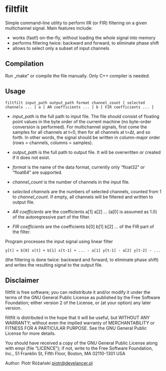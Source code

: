 filtfilt
========

Simple command-line utility to perform IIR (or FIR) filtering on a given
multichannel signal. Main features include:

* works (fast!) on-the-fly, without loading the whole signal into memory
* performs filtering twice: backward and forward, to eliminate phase shift
* allows to select only a subset of input channels

## Compilation

Run „make” or compile the file manually. Only C++ compiler is needed.

## Usage

	filtfilt input_path output_path format channel_count [ selected channels ... ] a [ AR coefficients ... ] b [ FIR coefficients ... ]

* _input_path_ is the full path to input file. The file should consist of
floating point values in the byte order of the current machine (no byte-order
conversion is performed). For multichannel signals, first come the samples for
all channels at t=0, then for all channels at t=Δt, and so forth. In other
words, the signal should be written in column-major order (rows = channels,
columns = samples).

* _output_path_ is the full path to output file. It will be overwritten or
created if it does not exist.

* _format_ is the name of the data format, currently only “float32” or “float64”
are supported.

* _channel_count_ is the number of channels in the input file.

* _selected channels_ are the numbers of selected channels, counted from 1
to _channel_count_. If empty, all channels will be filtered and written to output
file.

* _AR coefficients_ are the coefficients a[1] a[2] ... (a[0] is assumed as 1.0)
of the autoregressive part of the filter.

* _FIR coefficients_ are the coefficients b[0] b[1] b[2] ... of the FIR part
of the filter.

Program processes the input signal using linear filter

	y[t] = b[0] x[t] + b[1] x[t-1] + ... - a[1] y[t-1] - a[2] y[t-2] - ...

(the filtering is done twice: backward and forward, to eliminate phase shift)
and writes the resulting signal to the output file.

## Disclaimer

filtfilt is free software; you can redistribute it and/or modify it under the terms
of the GNU General Public License as published by the Free Software Foundation;
either version 2 of the License, or (at your option) any later version.

filtfilt is distributed in the hope that it will be useful, but WITHOUT ANY
WARRANTY; without even the implied warranty of MERCHANTABILITY or FITNESS FOR A
PARTICULAR PURPOSE.  See the GNU General Public License for more details.

You should have received a copy of the GNU General Public License along with
empi (file “LICENCE”); if not, write to the Free Software Foundation, Inc.,
51 Franklin St, Fifth Floor, Boston, MA  02110-1301  USA

Author: Piotr Różański <piotr@develancer.pl>
